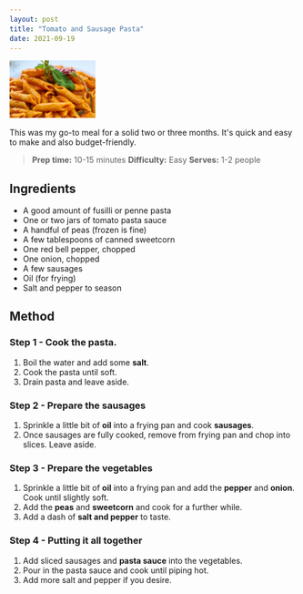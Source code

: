 ```yaml
---
layout: post
title: "Tomato and Sausage Pasta"
date: 2021-09-19
---
```

<div class="post-image">
  <img src="/assets/images/pasta.jpg" alt="Bowl of Pasta" width="30%"/>
</div>

This was my go-to meal for a solid two or three months. It's quick and easy to make and also budget-friendly.

>**Prep time:** 10-15 minutes
>**Difficulty:** Easy
>**Serves:** 1-2 people

## Ingredients
* A good amount of fusilli or penne pasta
* One or two jars of tomato pasta sauce
* A handful of peas (frozen is fine)
* A few tablespoons of canned sweetcorn
* One red bell pepper, chopped
* One onion, chopped
* A few sausages
* Oil (for frying)
* Salt and pepper to season

## Method
### Step 1 - Cook the **pasta**.
1. Boil the water and add some **salt**. 
2. Cook the pasta until soft.
3. Drain pasta and leave aside.

### Step 2 - Prepare the sausages
1. Sprinkle a little bit of **oil** into a frying pan and cook **sausages**.
2. Once sausages are fully cooked, remove from frying pan and chop into slices. Leave aside.

### Step 3 - Prepare the vegetables
1. Sprinkle a little bit of **oil** into a frying pan and add the **pepper** and **onion**. Cook until slightly soft. 
2. Add the **peas** and **sweetcorn** and cook for a further while.
3. Add a dash of **salt and pepper** to taste.

### Step 4 - Putting it all together
1. Add sliced sausages and **pasta sauce** into the vegetables.
2. Pour in the pasta sauce and cook until piping hot.
3. Add more salt and pepper if you desire.
